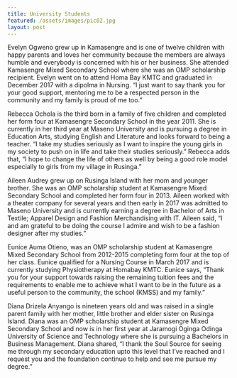 ```yaml
---
title: University Students
featured: /assets/images/pic02.jpg
layout: post
---
```


<p>Evelyn Ogweno grew up in Kamasengre and is one of twelve children with happy parents and loves her community because the members are always humble and everybody is concerned with his or her business.  She attended Kamasengre Mixed Secondary School where she was an OMP scholarship recipient. Evelyn went on to attend Homa Bay KMTC and graduated in December 2017 with a dipolma in Nursing.  “I just want to say thank you for your good support, mentoring me to be a respected person in the community and my family is proud of me too.” 
</p>

<p>Rebecca Ochola is the third born in a family of five children and completed her form four at Kamasengre Secondary School in the year 2011.
She is currently in her third year at Maseno University and is pursuing a degree in Education Arts, studying English and Literature and  looks forward to being a teacher.
“I take my studies seriously as I want to inspire the young girls in my society to push on in life and take their studies seriously.” Rebecca adds that, “I hope to change the life of others as well by being a good role model especially to girls from my village in Rusinga.”
</p>
<p> Aileen Audrey grew up on Rusinga Island with her mom and younger brother.  She was an OMP scholarship student at Kamasengre Mixed Secondary School and completed her form four in 2013. Aileen worked with a theater company for several years and then early in 2017 was admitted to Maseno University and is currently earning a degree in Bachelor of Arts in Textile; Apparel Design and Fashion Merchandising with IT. Aileen said,  “I and am grateful to be doing the course I admire and wish to be a fashion designer after my studies.”</p>

<p>Eunice Auma Otieno, was an OMP scholarship student at Kamasengre Mixed Secondary School from 2012-2015  completing form four at the top of her class.
Eunice qualified for a Nursing Course in March 2017  and is currently studying Physiotherapy at Homabay KMTC.  Eunice says, “Thank you for your support towards raising the remaining tuition fees and the requirements to enable me to achieve what I want to be in the future as a useful person to the community, the school (KMSS) and my family.”</p>

<p>Diana Drizela Anyango is nineteen years old and was raised in a single parent family with her mother, little brother and elder sister on Rusinga Island.  Diana was an OMP scholarship student at Kamasengre Mixed Secondary School and now is in her first year at Jaramogi Oginga Odinga University of Science and Technology where she is pursuing a Bachelors in Business Management. 
Diana shared, “I thank the Soul Source for seeing me through my secondary education upto this level that I’ve reached and I request you and the foundation continue to help and see me pursue my degree.”</p>

